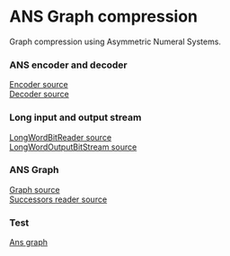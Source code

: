 # ANS Graph compression
Graph compression using Asymmetric Numeral Systems.

### ANS encoder and decoder
[Encoder source](https://github.com/tomfran/ANS-Graph-compression/blob/main/src/main/java/it/tomfran/thesis/ans/AnsEncoder.java) \
[Decoder source](https://github.com/tomfran/ANS-Graph-compression/blob/main/src/main/java/it/tomfran/thesis/ans/AnsDecoder.java)

### Long input and output stream
[LongWordBitReader source](https://github.com/tomfran/ANS-Graph-compression/blob/main/src/main/java/it/tomfran/thesis/io/LongWordBitReader.java) \
[LongWordOutputBitStream source](https://github.com/tomfran/ANS-Graph-compression/blob/main/src/main/java/it/tomfran/thesis/io/LongWordOutputBitStream.java)

### ANS Graph
[Graph source](https://github.com/tomfran/ANS-Graph-compression/blob/main/src/main/java/it/tomfran/thesis/graph/AnsGraph.java) \
[Successors reader source](https://github.com/tomfran/ANS-Graph-compression/blob/main/src/main/java/it/tomfran/thesis/graph/AnsSuccessorsReader.java)

### Test
[Ans graph](https://github.com/tomfran/ANS-Graph-compression/blob/main/src/test/java/it/tomfran/thesis/AnsGraphTest.java)
